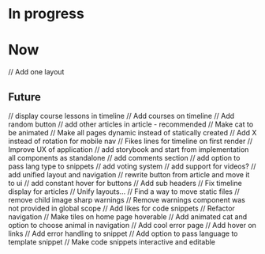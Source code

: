 # In progress

# Now

// Add one layout

## Future

// display course lessons in timeline
// Add courses on timeline
// Add random button
// add other articles in article - recommended
// Make cat to be animated
// Make all pages dynamic instead of statically created
// Add X instead of rotation for mobile nav
// Fikes lines for timeline on first render
// Improve UX of application
// add storybook and start from implementation all components as standalone
// add comments section
// add option to pass lang type to snippets
// add voting system
// add support for videos?
// add unified layout and navigation
// rewrite button from article and move it to ui
// add constant hover for buttons
// Add sub headers
// Fix timeline display for articles
// Unify layouts...
// Find a way to move static files
// remove child image sharp warnings
// Remove warnings component was not provided in global scope
// Add likes for code snippets
// Refactor navigation
// Make tiles on home page hoverable
// Add animated cat and option to choose animal in navigation
// Add cool error page
// Add hover on links
// Add error handling to snippet
// Add option to pass language to template snippet
// Make code snippets interactive and editable

